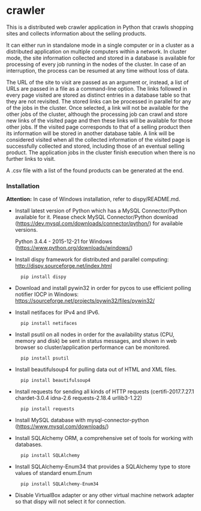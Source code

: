 # crawler
This is a distributed web crawler application in Python that crawls shopping sites and collects information about the selling products.

It can either run in standalone mode in a single computer or in a cluster as a distributed application on multiple computers within a network. In cluster mode, the site information collected and stored in a database is available for processing of every job running in the nodes of the cluster. In case of an interruption, the process can be resumed at any time without loss of data.

The URL of the site to visit are passed as an argument or, instead, a list of URLs are passed in a file as a command-line option. The links followed in every page visited are stored as distinct entries in a database table so that they are not revisited. The stored links can be processed in parallel for any of the jobs in the cluster. Once selected, a link will not be available for the other jobs of the cluster, although the processing job can crawl and store new links of the visited page and then these links will be available for those other jobs. If the visited page corresponds to that of a selling product then its information will be stored in another database table. A link will be considered visited when all the collected information of the visited page is successfully collected and stored, including those of an eventual selling product. The application jobs in the cluster finish execution when there is no further links to visit.

A .csv file with a list of the found products can be generated at the end.

### Installation

**Attention:** In case of Windows installation, refer to dispy/README.md.

* Install latest version of Python which has a MySQL Connector/Python available for it. Please check MySQL Connector/Python download (https://dev.mysql.com/downloads/connector/python/) for available versions.

    Python 3.4.4 - 2015-12-21 for Windows (https://www.python.org/downloads/windows/)

* Install dispy framework for distributed and parallel computing:
    http://dispy.sourceforge.net/index.html

	    pip install dispy
	
* Download and install pywin32 in order for pycos to use efficient polling notifier IOCP in Windows:
	https://sourceforge.net/projects/pywin32/files/pywin32/	
	
* Install netifaces for IPv4 and IPv6.

        pip install netifaces

* Install psutil on all nodes in order for the availability status (CPU, memory and disk) be sent in status messages, and shown in web browser so cluster/application performance can be monitored.

	    pip install psutil

* Install beautifulsoup4 for pulling data out of HTML and XML files.

	    pip install beautifulsoup4

* Install requests for sending all kinds of HTTP requests (certifi-2017.7.27.1 chardet-3.0.4 idna-2.6 requests-2.18.4 urllib3-1.22)

        pip install requests

* Install MySQL database with mysql-connector-python (https://www.mysql.com/downloads/)

* Install SQLAlchemy ORM, a comprehensive set of tools for working with databases.

	    pip install SQLAlchemy

* Install SQLAlchemy-Enum34 that provides a SQLAlchemy type to store values of standard enum.Enum

	    pip install SQLAlchemy-Enum34

* Disable VirtualBox adapter or any other virtual machine network adapter so that dispy will not select it for connection.

